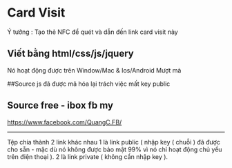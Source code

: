 # Card Visit
Ý tưởng :
  Tạo thẻ NFC để quét và dẫn đến link card visit này

Viết bằng html/css/js/jquery
---------------------------
Nó hoạt động được trên Window/Mac & Ios/Android Mượt mà

##Source js đã được mã hóa lại trách việc mất key public

Source free - ibox fb my
----------------------
https://www.facebook.com/QuangC.FB/

--------------------------------
Tệp chia thành 2 link khác nhau
1 là link public ( nhập key ( chuỗi ) đã được cho sẵn - mặc dù nó không được bảo mật 99% vì nó chỉ hoạt động chủ yếu trên điện thoại ).
2 là link private ( không cần nhập key ).
